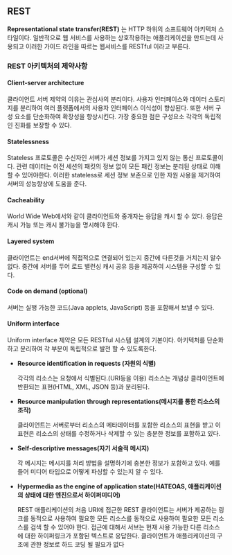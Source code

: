 ## REST

**Representational state transfer(REST)** 는 HTTP 하위의 소프트웨어 아키텍처 스타일이다. 일반적으로 웹 서비스를 사용하는 상호작용하는 애플리케이션을 만드는데 사용되고 이러한 가이드 라인을 따르는 웹서비스를 RESTful 이라고 부른다.

### REST 아키텍처의 제약사항

#### Client-server architecture

클라이언트 서버 제약의 이유는 관심사의 분리이다. 사용자 인터페이스와 데이터 스토리지를 분리하여 여러 플랫폼에서의 사용자 인터페이스 이식성이 향상된다. 또한 서버 구성 요소를 단순화하여 확장성을 향상시킨다. 가장 중요한 점은 구성요소 각각의 독립적인 진화를 보장할 수 있다.

#### Statelessness

Stateless 프로토콜은 수신자인 서버가 세션 정보를 가지고 있지 않는 통신 프로토콜이다. 관련 데이터는 이전 세션의 패킷의 정보 없이 모든 패킨 정보는 분리된 상태로 이해할 수 있어야한다. 이러한 stateless로 세션 정보 보존으로 인한 자원 사용을 제거하여 서버의 성능향상에 도움을 준다.

#### Cacheability

World Wide Web에서와 같이 클라이언트와 중개자는 응답을 캐시 할 수 있다. 응답은 캐시 가능 또는 캐시 불가능을 명시해야 한다.

#### Layered system

클라이언트는 end서버에 직접적으로 연결되어 있는지 중간에 다른것을 거치는지 알수 없다. 중간에 서버를 두어 로드 밸런싱 캐시 공유 등을 제공하여 시스템을 구성할 수 있다.

#### Code on demand (optional)

서버는 실행 가능한 코드(Java applets, JavaScript) 등을 포함해서 보낼 수 있다.

#### Uniform interface

Uniform interface 제약은 모든 RESTful 시스템 설계의 기본이다. 아키텍처를 단순화하고 분리하여 각 부분이 독립적으로 발전 할 수 있도록한다.

- **Resource identification in requests (자원의 식별)**

  각각의 리소스는 요청에서 식별된다.(URI등을 이용) 리소스는 개념상 클라이언트에 반환되는 표현(HTML, XML, JSON 등)과 분리된다.

- **Resource manipulation through representations(메시지를 통한 리소스의 조작)**

  클라이언트는 서버로부터 리소스의 메타데이터를 포함한 리소스의 표현을 받고 이 표현은 리소스의 상태를 수정하거나 삭제할 수 있는 충분한 정보를 포함하고 있다.

- **Self-descriptive messages(자기 서술적 메시지)**

  각 메시지는 메시지를 처리 방법을 설명하기에 충본한 정보가 포함하고 있다. 예를 들어 미디어 타입으로 어떻게 파싱할 수 있는지 알 수 있다.

- **Hypermedia as the engine of application state(HATEOAS, 애플리케이션의 상태에 대한 엔진으로서 하이퍼미디어)**

  REST 애플리케이션의 처음 URI에 접근한 REST 클라이언트는 서버가 제공하는 링크를 동적으로 사용하여 필요한 모든 리소스를 동적으로 사용하여 필요한 모든 리소스를 검색 할 수 있어야 한다. 접근에 대해서 서브는 현재 사용 가능한 다른 리소스에 대한 하이퍼링크가 포함된 텍스트로 응답한다. 클라이언트가 애플리케이션의 구조에 관한 정보로 하드 코딩 될 필요가 없다